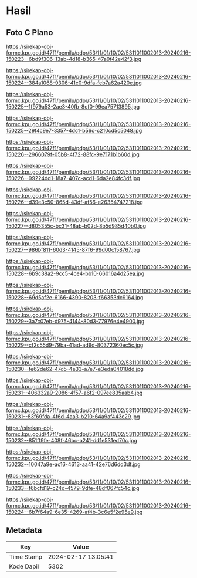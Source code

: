 # Hasil

## Foto C Plano

https://sirekap-obj-formc.kpu.go.id/47f1/pemilu/pdpr/53/11/01/10/02/5311011002013-20240216-150223--6bd9f306-13ab-4d18-b365-47a9f42e42f3.jpg

https://sirekap-obj-formc.kpu.go.id/47f1/pemilu/pdpr/53/11/01/10/02/5311011002013-20240216-150224--384a1068-9306-41c0-9dfa-feb7a62a420e.jpg

https://sirekap-obj-formc.kpu.go.id/47f1/pemilu/pdpr/53/11/01/10/02/5311011002013-20240216-150225--1f979a53-2ae3-40fb-8cf0-99ea75713895.jpg

https://sirekap-obj-formc.kpu.go.id/47f1/pemilu/pdpr/53/11/01/10/02/5311011002013-20240216-150225--29f4c9e7-3357-4dc1-b56c-c210cd5c5048.jpg

https://sirekap-obj-formc.kpu.go.id/47f1/pemilu/pdpr/53/11/01/10/02/5311011002013-20240216-150226--2966079f-05b8-4f72-88fc-9e7171b1b60d.jpg

https://sirekap-obj-formc.kpu.go.id/47f1/pemilu/pdpr/53/11/01/10/02/5311011002013-20240216-150226--99224dd1-18a7-407c-acd1-6da2e84fc3df.jpg

https://sirekap-obj-formc.kpu.go.id/47f1/pemilu/pdpr/53/11/01/10/02/5311011002013-20240216-150226--d39e3c50-865d-43df-af56-e26354747218.jpg

https://sirekap-obj-formc.kpu.go.id/47f1/pemilu/pdpr/53/11/01/10/02/5311011002013-20240216-150227--d805355c-bc31-48ab-b02d-8b5d985d40b0.jpg

https://sirekap-obj-formc.kpu.go.id/47f1/pemilu/pdpr/53/11/01/10/02/5311011002013-20240216-150227--986bf811-60d3-4145-87f6-99d00c158767.jpg

https://sirekap-obj-formc.kpu.go.id/47f1/pemilu/pdpr/53/11/01/10/02/5311011002013-20240216-150228--6b9c38a2-9cc5-4ce4-bb10-66016a4d25ea.jpg

https://sirekap-obj-formc.kpu.go.id/47f1/pemilu/pdpr/53/11/01/10/02/5311011002013-20240216-150228--69d5af2e-6166-4390-8203-f66353dc9164.jpg

https://sirekap-obj-formc.kpu.go.id/47f1/pemilu/pdpr/53/11/01/10/02/5311011002013-20240216-150229--3a7c07eb-d975-4144-80d3-77976e4e4900.jpg

https://sirekap-obj-formc.kpu.go.id/47f1/pemilu/pdpr/53/11/01/10/02/5311011002013-20240216-150229--cf2c55d9-79ba-41ad-ad9d-80372360ec5c.jpg

https://sirekap-obj-formc.kpu.go.id/47f1/pemilu/pdpr/53/11/01/10/02/5311011002013-20240216-150230--fe62de62-47d5-4e33-a7e7-e3eda04018dd.jpg

https://sirekap-obj-formc.kpu.go.id/47f1/pemilu/pdpr/53/11/01/10/02/5311011002013-20240216-150231--406332a9-2086-4f57-a6f2-097ee835aab4.jpg

https://sirekap-obj-formc.kpu.go.id/47f1/pemilu/pdpr/53/11/01/10/02/5311011002013-20240216-150231--83f69fda-4f6d-4aa3-b210-64a9af443c29.jpg

https://sirekap-obj-formc.kpu.go.id/47f1/pemilu/pdpr/53/11/01/10/02/5311011002013-20240216-150232--851ff9fe-408f-46bc-a241-dd1e531ed70c.jpg

https://sirekap-obj-formc.kpu.go.id/47f1/pemilu/pdpr/53/11/01/10/02/5311011002013-20240216-150232--10047a9e-ac16-4613-aa41-42e76d6dd3df.jpg

https://sirekap-obj-formc.kpu.go.id/47f1/pemilu/pdpr/53/11/01/10/02/5311011002013-20240216-150233--f6bcfd19-c24d-4579-9dfe-48df067fc54c.jpg

https://sirekap-obj-formc.kpu.go.id/47f1/pemilu/pdpr/53/11/01/10/02/5311011002013-20240216-150224--6b7f64a9-6e35-4269-af4b-3c6e5f2e95e9.jpg


## Metadata

| Key        | Value               |
| ---------- | ------------------- |
| Time Stamp | 2024-02-17 13:05:41 |
| Kode Dapil | 5302                |



